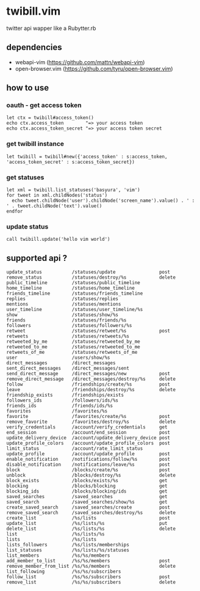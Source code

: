 
twibill.vim
===========

twitter api wapper like a Rubytter.rb

dependencies
------------

  - webapi-vim (https://github.com/mattn/webapi-vim)
  - open-browser.vim (https://github.com/tyru/open-browser.vim)

how to use
----------

### oauth - get access token

    let ctx = twibill#access_token()
    echo ctx.access_token        "=> your access token
    echo ctx.access_token_secret "=> your access token secret

### get twibill instance

    let twibill = twibill#new({'access_token' : s:access_token, 'access_token_secret' : s:access_token_secret})

### get statuses

    let xml = twibill.list_statuses('basyura', 'vim')
    for tweet in xml.childNodes('status')
      echo tweet.childNode('user').childNode('screen_name').value() . ' : ' . tweet.childNode('text').value()
    endfor

### update status

    call twibill.update('hello vim world')

supported api ?
---------------

    update_status           /statuses/update                post
    remove_status           /statuses/destroy/%s            delete
    public_timeline         /statuses/public_timeline
    home_timeline           /statuses/home_timeline
    friends_timeline        /statuses/friends_timeline
    replies                 /statuses/replies
    mentions                /statuses/mentions
    user_timeline           /statuses/user_timeline/%s
    show                    /statuses/show/%s
    friends                 /statuses/friends/%s
    followers               /statuses/followers/%s
    retweet                 /statuses/retweet/%s            post
    retweets                /statuses/retweets/%s
    retweeted_by_me         /statuses/retweeted_by_me
    retweeted_to_me         /statuses/retweeted_to_me
    retweets_of_me          /statuses/retweets_of_me
    user                    /users/show/%s
    direct_messages         /direct_messages
    sent_direct_messages    /direct_messages/sent
    send_direct_message     /direct_messages/new            post
    remove_direct_message   /direct_messages/destroy/%s     delete
    follow                  /friendships/create/%s          post
    leave                   /friendships/destroy/%s         delete
    friendship_exists       /friendships/exists
    followers_ids           /followers/ids/%s
    friends_ids             /friends/ids/%s
    favorites               /favorites/%s
    favorite                /favorites/create/%s            post
    remove_favorite         /favorites/destroy/%s           delete
    verify_credentials      /account/verify_credentials     get
    end_session             /account/end_session            post
    update_delivery_device  /account/update_delivery_device post
    update_profile_colors   /account/update_profile_colors  post
    limit_status            /account/rate_limit_status
    update_profile          /account/update_profile         post
    enable_notification     /notifications/follow/%s        post
    disable_notification    /notifications/leave/%s         post
    block                   /blocks/create/%s               post
    unblock                 /blocks/destroy/%s              delete
    block_exists            /blocks/exists/%s               get
    blocking                /blocks/blocking                get
    blocking_ids            /blocks/blocking/ids            get
    saved_searches          /saved_searches                 get
    saved_search            /saved_searches/show/%s         get
    create_saved_search     /saved_searches/create          post
    remove_saved_search     /saved_searches/destroy/%s      delete
    create_list             /%s/lists                       post
    update_list             /%s/lists/%s                    put
    delete_list             /%s/lists/%s                    delete
    list                    /%s/lists/%s
    lists                   /%s/lists
    lists_followers         /%s/lists/memberships
    list_statuses           /%s/lists/%s/statuses
    list_members            /%s/%s/members
    add_member_to_list      /%s/%s/members                  post
    remove_member_from_list /%s/%s/members                  delete
    list_following          /%s/%s/subscribers
    follow_list             /%s/%s/subscribers              post
    remove_list             /%s/%s/subscribers              delete

